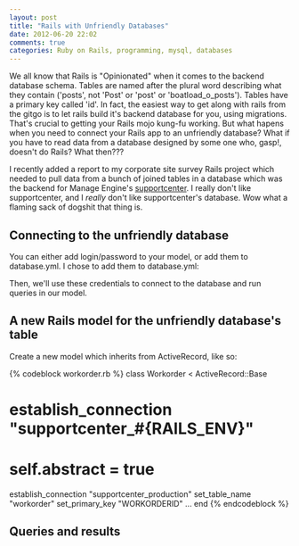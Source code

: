 ```yaml
---
layout: post
title: "Rails with Unfriendly Databases"
date: 2012-06-20 22:02
comments: true
categories: Ruby on Rails, programming, mysql, databases
---
```

We all know that Rails is "Opinionated" when it comes to the backend database schema.  Tables are named after the plural word describing what they contain ('posts', not 'Post' or 'post' or 'boatload_o_posts').  Tables have a primary key called 'id'.  In fact, the easiest way to get along with rails from the gitgo is to let rails build it's backend database for you, using migrations.  That's crucial to getting your Rails mojo kung-fu working.  But what hapens when you need to connect your Rails app to an unfriendly database?  What if you have to read data from a database designed by some one who, gasp!, doesn't do Rails?  What then???

I recently added a report to my corporate site survey Rails project which needed to pull data from a bunch of joined tables in a database which was the backend for Manage Engine's [supportcenter](http://www.manageengine.com/products/support-center/).  I really don't like supportcenter, and I _really_ don't like supportcenter's database.  Wow what a flaming sack of dogshit that thing is.

<!-- more -->

## Connecting to the unfriendly database

You can either add login/password to your model, or add them to database.yml.  I chose to add them to database.yml:

Then, we'll use these credentials to connect to the database and run queries in our model.

## A new Rails model for the unfriendly database's table

Create a new model which inherits from ActiveRecord, like so:

{% codeblock workorder.rb %}
class Workorder < ActiveRecord::Base
#  establish_connection "supportcenter_#{RAILS_ENV}"
#  self.abstract = true
  establish_connection "supportcenter_production"
  set_table_name "workorder"
  set_primary_key "WORKORDERID"
...
end
{% endcodeblock %}

## Queries and results


